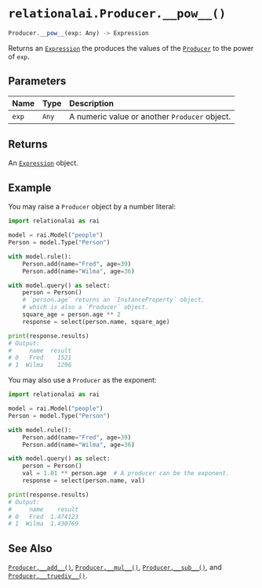 # `relationalai.Producer.__pow__()`

```python
Producer.__pow__(exp: Any) -> Expression
```

Returns an [`Expression`](../Expression.md) the produces the values of the [`Producer`](./README.md) to the power of `exp`.

## Parameters

| Name | Type | Description |
| :--- | :--- | :------ |
| `exp` | `Any` | A numeric value or another `Producer` object. |

## Returns

An [`Expression`](../Expression.md) object.

## Example

You may raise a `Producer` object by a number literal:

```python
import relationalai as rai

model = rai.Model("people")
Person = model.Type("Person")

with model.rule():
    Person.add(name="Fred", age=39)
    Person.add(name="Wilma", age=36)

with model.query() as select:
    person = Person()
    # `person.age` returns an `InstanceProperty` object,
    # which is also a `Producer` object.
    square_age = person.age ** 2
    response = select(person.name, square_age)

print(response.results)
# Output:
#     name  result
# 0   Fred    1521
# 1  Wilma    1296
```

You may also use a `Producer` as the exponent:

```python
import relationalai as rai

model = rai.Model("people")
Person = model.Type("Person")

with model.rule():
    Person.add(name="Fred", age=39)
    Person.add(name="Wilma", age=36)

with model.query() as select:
    person = Person()
    val = 1.01 ** person.age  # A producer can be the exponent.
    response = select(person.name, val)

print(response.results)
# Output:
#     name    result
# 0   Fred  1.474123
# 1  Wilma  1.430769
```

## See Also

[`Producer.__add__()`](./__add__.md),
[`Producer.__mul__()`](./__mul__.md),
[`Producer.__sub__()`](./__sub__.md),
and [`Producer.__truediv__()`](./__truediv__.md).
